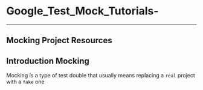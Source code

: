 # Google_Test_Mock_Tutorials-
___
## Mocking Project Resources

## Introduction Mocking
Mocking is a type of test double that usually means replacing a `real` project with a `fake` one



